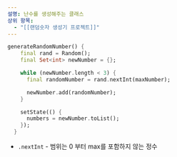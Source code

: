 ```yaml
---
설명: 난수를 생성해주는 클래스
상위 항목:
  - "[[랜덤숫자 생성기 프로젝트]]"
---
```

```Dart
generateRandomNumber() {
    final rand = Random();
    final Set<int> newNumber = {};

    while (newNumber.length < 3) {
      final randomNumber = rand.nextInt(maxNumber);

      newNumber.add(randomNumber);
    }

    setState(() {
      numbers = newNumber.toList();
    });
  }
```

- `.nextInt` - 범위는 0 부터 max를 포함하지 않는 정수